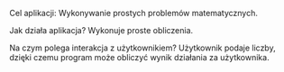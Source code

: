 Cel aplikacji:
Wykonywanie prostych problemów matematycznych.

Jak działa aplikacja?
Wykonuje proste obliczenia.

Na czym polega interakcja z użytkownikiem?
Użytkownik podaje liczby, dzięki czemu program może obliczyć wynik działania za użytkownika.